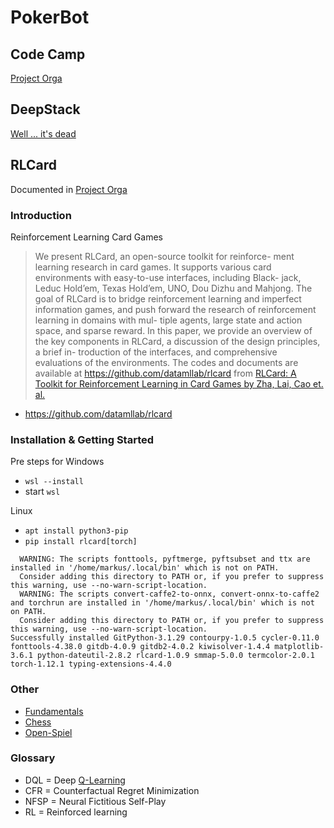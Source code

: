 # PokerBot

## Code Camp
[Project Orga](./docs/00-project-orga.md)

## DeepStack
[Well ... it's dead](./docs/01-dead-end-1-poker.md)

## RLCard
Documented in [Project Orga](./docs/00-project-orga.md)

### Introduction
Reinforcement Learning Card Games

> We present RLCard, an open-source toolkit for reinforce-
ment learning research in card games. It supports various card
environments with easy-to-use interfaces, including Black-
jack, Leduc Hold’em, Texas Hold’em, UNO, Dou Dizhu and
Mahjong. The goal of RLCard is to bridge reinforcement
learning and imperfect information games, and push forward
the research of reinforcement learning in domains with mul-
tiple agents, large state and action space, and sparse reward.
In this paper, we provide an overview of the key components
in RLCard, a discussion of the design principles, a brief in-
troduction of the interfaces, and comprehensive evaluations
of the environments. The codes and documents are available
at https://github.com/datamllab/rlcard
from [RLCard: A Toolkit for Reinforcement Learning in Card Games by Zha, Lai, Cao et. al.](https://arxiv.org/pdf/1910.04376.pdf)

- https://github.com/datamllab/rlcard

### Installation & Getting Started

Pre steps for Windows
- `wsl --install`
- start `wsl`

Linux
- `apt install python3-pip`
- `pip install rlcard[torch]`

```console
  WARNING: The scripts fonttools, pyftmerge, pyftsubset and ttx are installed in '/home/markus/.local/bin' which is not on PATH.
  Consider adding this directory to PATH or, if you prefer to suppress this warning, use --no-warn-script-location.
  WARNING: The scripts convert-caffe2-to-onnx, convert-onnx-to-caffe2 and torchrun are installed in '/home/markus/.local/bin' which is not on PATH.
  Consider adding this directory to PATH or, if you prefer to suppress this warning, use --no-warn-script-location.
Successfully installed GitPython-3.1.29 contourpy-1.0.5 cycler-0.11.0 fonttools-4.38.0 gitdb-4.0.9 gitdb2-4.0.2 kiwisolver-1.4.4 matplotlib-3.6.1 python-dateutil-2.8.2 rlcard-1.0.9 smmap-5.0.0 termcolor-2.0.1 torch-1.12.1 typing-extensions-4.4.0
```

### Other
- [Fundamentals](https://www.simplilearn.com/tutorials/deep-learning-tutorial/neural-network)
- [Chess](https://www.chessprogramming.org/Neural_Networks)
- [Open-Spiel](https://github.com/deepmind/open_spiel)

### Glossary
- DQL = Deep [Q-Learning](https://de.wikipedia.org/wiki/Q-Lernen)
- CFR = Counterfactual Regret Minimization
- NFSP = Neural Fictitious Self-Play
- RL = Reinforced learning
